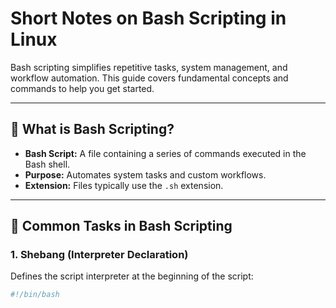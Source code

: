 # Short Notes on Bash Scripting in Linux  

Bash scripting simplifies repetitive tasks, system management, and workflow automation. This guide covers fundamental concepts and commands to help you get started.

---

## 📄 What is Bash Scripting?  

- **Bash Script:** A file containing a series of commands executed in the Bash shell.  
- **Purpose:** Automates system tasks and custom workflows.  
- **Extension:** Files typically use the `.sh` extension.  

---

## 🚀 Common Tasks in Bash Scripting  

### **1. Shebang (Interpreter Declaration)**  
Defines the script interpreter at the beginning of the script:  
```bash
#!/bin/bash
